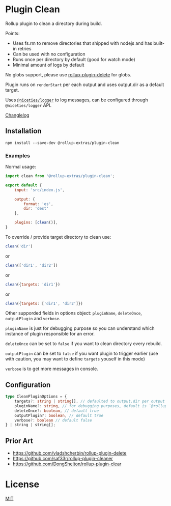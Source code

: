 # Plugin Clean

Rollup plugin to clean a directory during build.

Points:

- Uses fs.rm to remove directories that shipped with nodejs and has built-in retries
- Can be used with no configuration
- Runs once per directory by default (good for watch mode)
- Minimal amount of logs by default

No globs support, please use [rollup-plugin-delete](https://github.com/vladshcherbin/rollup-plugin-delete) for globs.

Plugin runs on `renderStart` per each output and uses output.dir as a default target.

Uses [`@niceties/logger`](https://github.com/kshutkin/niceties/blob/main/logger/README.md) to log messages, can be configured through `@niceties/logger` API.

[Changlelog](./CHANGELOG.md)

## Installation

```
npm install --save-dev @rollup-extras/plugin-clean
```

### Examples

Normal usage:

```javascript
import clean from '@rollup-extras/plugin-clean';

export default {
	input: 'src/index.js',

    output: {
        format: 'es',
        dir: 'dest'
    },

	plugins: [clean()],
}
```

To override / provide target directory to clean use:
```javascript
clean('dir')
```
or

```javascript
clean(['dir1', 'dir2'])
```
or

```javascript
clean({targets: 'dir1'})
```

or

```javascript
clean({targets: ['dir1', 'dir2']})
```

Other supporded fields in options object: `pluginName`, `deleteOnce`, `outputPlugin` and `verbose`.

`pluginName` is just for debugging purpose so you can understand which instance of plugin responsible for an error.

`deleteOnce` can be set to `false` if you want to clean directory every rebuild.

`outputPlugin` can be set to `false` if you want plugin to trigger earlier (use with caution, you may want to define `targets` youself in this mode)

`verbose` is to get more messages in console.

## Configuration

```typescript
type CleanPluginOptions = {
    targets?: string | string[], // defaulted to output.dir per output
    pluginName?: string, // for debugging purposes, default is `@rollup-extras/plugin-clean`
    deleteOnce?: boolean, // default true
    outputPlugin?: boolean, // default true
    verbose?: boolean // default false
} | string | string[];
```

## Prior Art

- https://github.com/vladshcherbin/rollup-plugin-delete
- https://github.com/saf33r/rollup-plugin-cleaner
- https://github.com/DongShelton/rollup-plugin-clear

# License

[MIT](./LICENSE)
